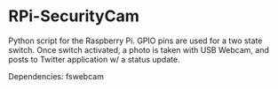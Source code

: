 RPi-SecurityCam
===============

Python script for the Raspberry Pi. GPIO pins are used for a two state switch. Once switch activated, a photo 
is taken with USB Webcam, and posts to <your> Twitter application w/ a <text> status update.  


Dependencies: fswebcam 
